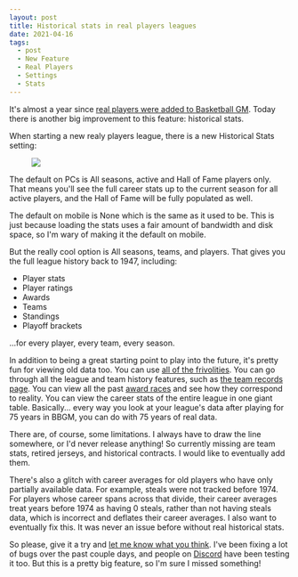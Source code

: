 ```yaml
---
layout: post
title: Historical stats in real players leagues
date: 2021-04-16
tags:
  - post
  - New Feature
  - Real Players
  - Settings
  - Stats
---
```


It's almost a year since [real players were added to Basketball GM](/blog/2020/04/real-players/). Today there is another big improvement to this feature: historical stats.

When starting a new realy players league, there is a new Historical Stats setting:

<figure><img src="/files/historical-stats.png" class="img-fluid"></figure>

The default on PCs is <span class="text-highlight">All seasons, active and Hall of Fame players only</span>. That means you'll see the full career stats up to the current season for all active players, and the Hall of Fame will be fully populated as well.

The default on mobile is <span class="text-highlight">None</span> which is the same as it used to be. This is just because loading the stats uses a fair amount of bandwidth and disk space, so I'm wary of making it the default on mobile.

But the really cool option is <span class="text-highlight">All seasons, teams, and players</span>. That gives you the full league history back to 1947, including:

<!--more-->

- Player stats
- Player ratings
- Awards
- Teams
- Standings
- Playoff brackets

...for every player, every team, every season.

In addition to being a great starting point to play into the future, it's pretty fun for viewing old data too. You can use [all of the frivolities](/blog/2020/05/new-frivolities/). You can go through all the league and team history features, such as [the team records page](/blog/2020/06/real-rosters-back-to-1947-contraction/). You can view all the past [award races](https://old.reddit.com/r/BasketballGM/comments/g2sgwf/new_in_version_202004170093_award_races/) and see how they correspond to reality. You can view the career stats of the entire league in one giant table. Basically... every way you look at your league's data after playing for 75 years in BBGM, you can do with 75 years of real data.

There are, of course, some limitations. I always have to draw the line somewhere, or I'd never release anything! So currently missing are team stats, retired jerseys, and historical contracts. I would like to eventually add them.

There's also a glitch with career averages for old players who have only partially available data. For example, steals were not tracked before 1974. For players whose career spans across that divide, their career averages treat years before 1974 as having 0 steals, rather than not having steals data, which is incorrect and deflates their career averages. I also want to eventually fix this. It was never an issue before without real historical stats.

So please, give it a try and [let me know what you think](/contact/). I've been fixing a lot of bugs over the past couple days, and people on [Discord](https://discord.com/channels/290013534023057409/709888353662664794) have been testing it too. But this is a pretty big feature, so I'm sure I missed something!
